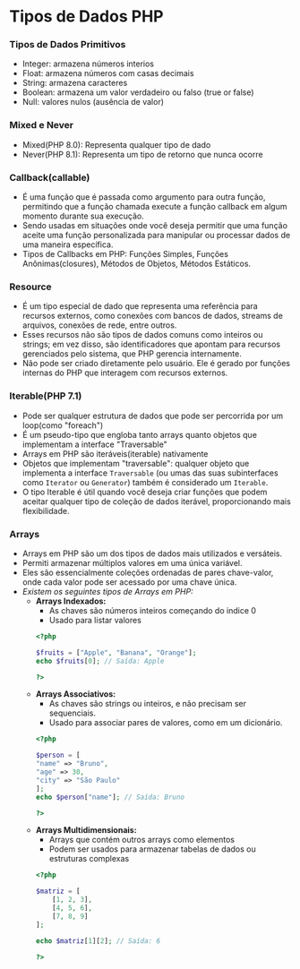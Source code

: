 # Tipos de Dados PHP

### Tipos de Dados Primitivos
- Integer: armazena números interios
- Float: armazena números com casas decimais
- String: armazena caracteres
- Boolean: armazena um valor verdadeiro ou falso (true or false)
- Null: valores nulos (ausência de valor)

### Mixed e Never

- Mixed(PHP 8.0): Representa qualquer tipo de dado
- Never(PHP 8.1): Representa um tipo de retorno que nunca ocorre 

### Callback(callable)

- É uma função que é passada como argumento para outra função, permitindo que a função chamada execute a função callback em algum momento durante sua execução.
- Sendo usadas em situações onde você deseja permitir que uma função aceite uma função personalizada para manipular ou processar dados de uma maneira específica.
- Tipos de Callbacks em PHP: Funções Simples, Funções Anônimas(closures), Métodos de Objetos, Métodos Estáticos.

### Resource

- É um tipo especial de dado que representa uma referência para recursos externos, como conexões com bancos de dados, streams de arquivos, conexões de rede, entre outros.
- Esses recursos não são tipos de dados comuns como inteiros ou strings; em vez disso, são identificadores que apontam para recursos gerenciados pelo sistema, que PHP gerencia internamente.
- Não pode ser criado diretamente pelo usuário. Ele é gerado por funções internas do PHP que interagem com recursos externos.


### Iterable(PHP 7.1)

- Pode ser qualquer estrutura de dados que pode ser percorrida por um loop(como "foreach")
- É um pseudo-tipo que engloba tanto arrays quanto objetos que implementam a interface "Traversable"
- Arrays em PHP são iteráveis(iterable) nativamente
- Objetos que implementam "traversable": qualquer objeto que implementa a interface ```Traversable``` (ou umas das suas subinterfaces como ```Iterator``` ou ```Generator```) também é considerado um ```Iterable```.
- O tipo Iterable é útil quando você deseja criar funções que podem aceitar qualquer tipo de coleção de dados iterável, proporcionando mais flexibilidade.

### Arrays

- Arrays em PHP são um dos tipos de dados mais utilizados e versáteis.
- Permiti armazenar múltiplos valores em uma única variável. 
- Eles são essencialmente coleções ordenadas de pares chave-valor, onde cada valor pode ser acessado por uma chave única.
- <i>Existem os seguintes tipos de Arrays em PHP:</i>
    - <b>Arrays Indexados:</b> 
        - As chaves são números inteiros começando do indice 0
        - Usado para listar valores
        ```php
        <?php

        $fruits = ["Apple", "Banana", "Orange"];
        echo $fruits[0]; // Saída: Apple

        ?>
        ``` 
    - <b>Arrays Associativos:</b>
        - As chaves são strings ou inteiros, e não precisam ser sequenciais.
        - Usado para associar pares de valores, como em um dicionário.
        ```php
        <?php

        $person = [
        "name" => "Bruno",
        "age" => 30,
        "city" => "São Paulo"
        ];
        echo $person["name"]; // Saída: Bruno

        ?>
        ``` 
    - <b>Arrays Multidimensionais:</b>
        - Arrays que contém outros arrays como elementos
        - Podem ser usados para armazenar tabelas de dados ou estruturas complexas
        ```php
        <?php

        $matriz = [
            [1, 2, 3],
            [4, 5, 6],
            [7, 8, 9]
        ];
        
        echo $matriz[1][2]; // Saída: 6

        ?>
        ``` 